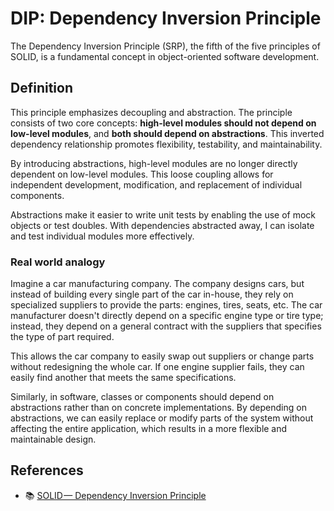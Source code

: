 # DIP: Dependency Inversion Principle

The Dependency Inversion Principle (SRP), the fifth of the five principles of SOLID, is a fundamental concept in object-oriented software development.

## Definition

This principle emphasizes decoupling and abstraction. The principle consists of two core concepts: **high-level modules should not depend on low-level modules**, and **both should depend on abstractions**. This inverted dependency relationship promotes flexibility, testability, and maintainability.

By introducing abstractions, high-level modules are no longer directly dependent on low-level modules. This loose coupling allows for independent development, modification, and replacement of individual components.

Abstractions make it easier to write unit tests by enabling the use of mock objects or test doubles. With dependencies abstracted away, I can isolate and test individual modules more effectively.

### Real world analogy

Imagine a car manufacturing company. The company designs cars, but instead of building every single part of the car in-house, they rely on specialized suppliers to provide the parts: engines, tires, seats, etc. The car manufacturer doesn't directly depend on a specific engine type or tire type; instead, they depend on a general contract with the suppliers that specifies the type of part required.

This allows the car company to easily swap out suppliers or change parts without redesigning the whole car. If one engine supplier fails, they can easily find another that meets the same specifications.

Similarly, in software, classes or components should depend on abstractions rather than on concrete implementations. By depending on abstractions, we can easily replace or modify parts of the system without affecting the entire application, which results in a more flexible and maintainable design.

## References

-   📚 [SOLID — Dependency Inversion Principle](https://medium.com/@inzuael/solid-dependency-inversion-principle-part-5-f5bec43ab22e)
